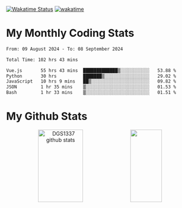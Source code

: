 [![Wakatime Status](https://github.com/noopurphalak/noopurphalak/workflows/wakatime-status-update/badge.svg)](https://github.com/noopurphalak/noopurphalak/actions/workflows/main.yml)
[![wakatime](https://wakatime.com/badge/user/80ace140-ef40-4fdd-b8ed-f3be3d2e1aea.svg)](https://wakatime.com/@80ace140-ef40-4fdd-b8ed-f3be3d2e1aea)

# My Monthly Coding Stats

<!--START_SECTION:waka-->

```txt
From: 09 August 2024 - To: 08 September 2024

Total Time: 102 hrs 43 mins

Vue.js       55 hrs 43 mins  █████████████▒░░░░░░░░░░░   53.88 %
Python       30 hrs          ███████▒░░░░░░░░░░░░░░░░░   29.02 %
JavaScript   10 hrs 9 mins   ██▒░░░░░░░░░░░░░░░░░░░░░░   09.82 %
JSON         1 hr 35 mins    ▒░░░░░░░░░░░░░░░░░░░░░░░░   01.53 %
Bash         1 hr 33 mins    ▒░░░░░░░░░░░░░░░░░░░░░░░░   01.51 %
```

<!--END_SECTION:waka-->

# My Github Stats
<div style="text-align: center;">
  <img width="49%" height="195px" src="https://github-readme-stats-sigma-five.vercel.app/api?username=noopurphalak&show_icons=true&count_private=true&hide_border=true&title_color=ecf2f8&icon_color=0d1117&text_color=FFFFFF&bg_color=0d1117" alt="DGS1337 github stats" />
  <img width="41%" height="195px" src="https://github-readme-stats-sigma-five.vercel.app/api/top-langs/?username=noopurphalak&layout=compact&hide_border=true&title_color=ecf2f8&text_color=FFFFFF&bg_color=0d1117" />
</div>
